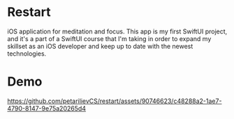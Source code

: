 # Restart

iOS application for meditation and focus. This app is my first SwiftUI project, and it's a part of a SwiftUI course that I'm taking in order to expand my skillset as an iOS developer and keep up to date with the newest technologies.

# Demo

https://github.com/petarilievCS/restart/assets/90746623/c48288a2-1ae7-4790-8147-9e75a20265d4

